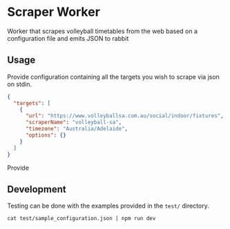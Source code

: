 # Scraper Worker

Worker that scrapes volleyball timetables from the web based on a configuration file and emits JSON to rabbit

## Usage

Provide configuration containing all the targets you wish to scrape via json on stdin.

```json
{
  "targets": [
    {
      "url": "https://www.volleyballsa.com.au/social/indoor/fixtures",
      "scraperName": "volleyball-sa",
      "timezone": "Australia/Adelaide",
      "options": {}
    }
  ]
}
```

Provide

## Development

Testing can be done with the examples provided in the `test/` directory.

`cat test/sample_configuration.json | npm run dev`

